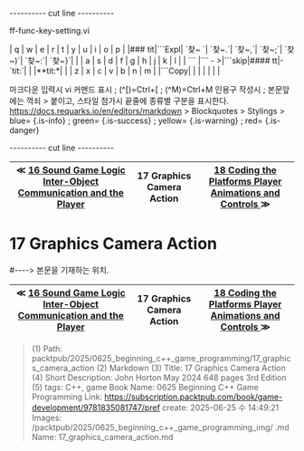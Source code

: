 
---------- cut line ----------

ff-func-key-setting.vi

| q     | w     | e     | r     | t     | y     | u     | i     | o     | p     |
|### tit|\`\`\`Expl| \`찾~ \`| \`찾~.\`| \`찾~,\`| \`찾~;\`| \`찾~)\`| \`찾~:\`| \`찾~}\`|       |
| a     | s     | d     | f     | g     | h     | j     | k     | l     |
| \`\`\`   |\`\`\` - >|\`\`\`skip|#### tt|-\`tit:\`|       |       |**tit:*|       |
| z     | x     | c     | v     | b     | n     | m     |
|\`\`\`Copy|       |       |       |       |       |       |

마크다운 입력시 vi 커맨드 표시 ; (^[)=Ctrl+[ ; (^M)=Ctrl+M
인용구 작성시 ; 본문앞에는 꺽쇠 > 붙이고, 스타일 첨가시 끝줄에 종류별 구분을 표시한다.
https://docs.requarks.io/en/editors/markdown > Blockquotes > Stylings >
blue= {.is-info} ; green= {.is-success} ; yellow= {.is-warning} ; red= {.is-danger}

---------- cut line ----------

| ≪ [ 16 Sound Game Logic Inter-Object Communication and the Player ](/packtpub/2025/0625_beginning_c++_game_programming/16_sound_game_logic_inter-object_communication_and_the_player) | 17 Graphics Camera Action | [ 18 Coding the Platforms Player Animations and Controls ](/packtpub/2025/0625_beginning_c++_game_programming/18_coding_the_platforms_player_animations_and_controls) ≫ |
|:----:|:----:|:----:|

# 17 Graphics Camera Action
#----> 본문을 기재하는 위치.



| ≪ [ 16 Sound Game Logic Inter-Object Communication and the Player ](/packtpub/2025/0625_beginning_c++_game_programming/16_sound_game_logic_inter-object_communication_and_the_player) | 17 Graphics Camera Action | [ 18 Coding the Platforms Player Animations and Controls ](/packtpub/2025/0625_beginning_c++_game_programming/18_coding_the_platforms_player_animations_and_controls) ≫ |
|:----:|:----:|:----:|

> (1) Path: packtpub/2025/0625_beginning_c++_game_programming/17_graphics_camera_action
> (2) Markdown
> (3) Title: 17 Graphics Camera Action
> (4) Short Description: John Horton May 2024 648 pages 3rd Edition
> (5) tags: C++, game
> Book Name: 0625 Beginning C++ Game Programming
> Link: https://subscription.packtpub.com/book/game-development/9781835081747/pref
> create: 2025-06-25 수 14:49:21
> Images: /packtpub/2025/0625_beginning_c++_game_programming_img/
> .md Name: 17_graphics_camera_action.md

